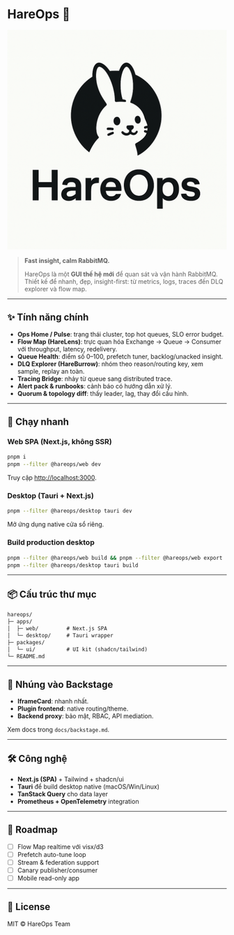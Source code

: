 # HareOps 🐇

![HareOps Logo](./HareOpsLogo.png)

> **Fast insight, calm RabbitMQ.**
>
> HareOps là một **GUI thế hệ mới** để quan sát và vận hành RabbitMQ. Thiết kế để nhanh, đẹp, insight-first: từ metrics, logs, traces đến DLQ explorer và flow map.

---

## ✨ Tính năng chính

* **Ops Home / Pulse**: trạng thái cluster, top hot queues, SLO error budget.
* **Flow Map (HareLens)**: trực quan hóa Exchange → Queue → Consumer với throughput, latency, redelivery.
* **Queue Health**: điểm số 0–100, prefetch tuner, backlog/unacked insight.
* **DLQ Explorer (HareBurrow)**: nhóm theo reason/routing key, xem sample, replay an toàn.
* **Tracing Bridge**: nhảy từ queue sang distributed trace.
* **Alert pack & runbooks**: cảnh báo có hướng dẫn xử lý.
* **Quorum & topology diff**: thấy leader, lag, thay đổi cấu hình.

---

## 🚀 Chạy nhanh

### Web SPA (Next.js, không SSR)

```bash
pnpm i
pnpm --filter @hareops/web dev
```

Truy cập [http://localhost:3000](http://localhost:3000).

### Desktop (Tauri + Next.js)

```bash
pnpm --filter @hareops/desktop tauri dev
```

Mở ứng dụng native cửa sổ riêng.

### Build production desktop

```bash
pnpm --filter @hareops/web build && pnpm --filter @hareops/web export
pnpm --filter @hareops/desktop tauri build
```

---

## 📦 Cấu trúc thư mục

```
hareops/
├─ apps/
│  ├─ web/         # Next.js SPA
│  └─ desktop/     # Tauri wrapper
├─ packages/
│  └─ ui/          # UI kit (shadcn/tailwind)
└─ README.md
```

---

## 🔌 Nhúng vào Backstage

* **IframeCard**: nhanh nhất.
* **Plugin frontend**: native routing/theme.
* **Backend proxy**: bảo mật, RBAC, API mediation.

Xem docs trong `docs/backstage.md`.

---

## 🛠️ Công nghệ

* **Next.js (SPA)** + Tailwind + shadcn/ui
* **Tauri** để build desktop native (macOS/Win/Linux)
* **TanStack Query** cho data layer
* **Prometheus + OpenTelemetry** integration

---

## 🧭 Roadmap

* [ ] Flow Map realtime với visx/d3
* [ ] Prefetch auto-tune loop
* [ ] Stream & federation support
* [ ] Canary publisher/consumer
* [ ] Mobile read-only app

---

## 📜 License

MIT © HareOps Team
